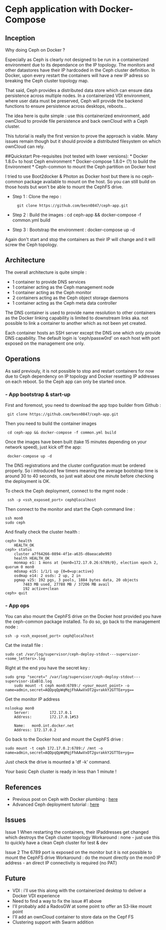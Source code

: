 # Ceph application with Docker-Compose

## Inception
Why doing Ceph on Docker ?

Especially as Ceph is clearly not designed to be run in a containerized environment due to its dependance on the IP topology. The monitors and other datastores have their IP hardcoded in the Ceph cluster definition. In Docker, upon every restart the containers will have a new IP adress so breaking the Ceph cluster topology map. 

That said, Ceph provides a distributed data store which can ensure data persistence across multiple nodes. In a containerized VDI environment, where user data must be preserved, Ceph will provide the backend functions to ensure persistence across desktops, reboots...

The idea here is quite simple : use <ref>this</ref> containerized environment,  add ownCloud to provide file persistence and back ownCloud with a Ceph cluster. 

This tutorial is really the first version to prove the approach is viable. Many issues remain though but it should provide a distributed filesystem on which ownCloud can rely.

##Quickstart
Pre-requisites (not tested with lower versions):
     * Docker 1.8.0+ to host Ceph environment
     * Docker-compose 1.8.0+ (?) to build the Environment 
     * Ceph-common to mount the Ceph partition on Docker host

I tried to use Boot2docker & Photon as Docker host but there is no ceph-common package available to mount on the host. So you can still build on those hosts but won't be able to mount the CephFS drive.

* Step 1 : Clone the repo : 

		git clone https://github.com/besn0847/ceph-app.git

* Step 2 : Build the images : 
		cd ceph-app && docker-compose -f common.yml build

* Step 3 : Bootstrap the environment :
		docker-compose up -d

Again don't start and stop the containers as their IP will change and it will screw the Ceph topology.

## Architecture
The overall architecture is quite simple :

* 1 container to provide DNS services
* 1 container acting as the Ceph management node
* 1 container acting as the Ceph monitor
* 2 containers acting as the Ceph object storage daemons
* 1 container acting as the Ceph meta data controller

The DNS container is used to provide name resolution to other containers as the Docker linking capability is limited to downstream links aka. not possible to link a container to another which as not been yet created.

Each container hosts an SSH server except the DNS one which only provide DNS capability. The default login is 'ceph/passw0rd' on each host with port exposed on the management one only.

## Operations
As said previouly, it is not possible to stop and restart containers for now due to Ceph dependency on IP topology and Docker resetting IP addresses on each reboot. 
So the Ceph app can only be started once.

### - App bootstrap & start-up
First and foremost, you need to download the app topo builder from Github :

     git clone https://github.com/besn0847/ceph-app.git

Then you need to build the container images

     cd ceph-app && docker-compose -f common.yml build

Once the images have been built (take 15 minutes depending on your network speed), just kick off the app:

     docker-compose up -d

The DNS registrations and the cluster configuration must be ordered properly. So i introduced few timers meaning the average bootstrap time is around 30 to 40 seconds, so just wait about one minute before checking the deployment is OK.

To check the Ceph deployment, connect to the mgmt node :

     ssh -p <ssh_exposed_port> ceph@localhost

Then connect to the monitor and start the Ceph command line :
     
	ssh mon0
	sudo ceph

And finally check the cluster health :

	ceph> health
		HEALTH_OK
	ceph> status
		cluster a7f64266-0894-4f1e-a635-d0aeaca0e993
		health HEALTH_OK
		monmap e1: 1 mons at {mon0=172.17.0.26:6789/0}, election epoch 2, quorum 0 mon0
		mdsmap e15: 1/1/1 up {0=0=up:active}
		osdmap e14: 2 osds: 2 up, 2 in
		pgmap v25: 192 pgs, 3 pools, 1884 bytes data, 20 objects
			7483 MB used, 27788 MB / 37206 MB avail
			192 active+clean
	ceph> quit

### - App  ops
You can also mount the CephFS drive on the Docker host provided you have the ceph-common package installed.
To do so, go back to the management node :

	ssh -p <ssh_exposed_port> ceph@localhost

Cat the install file :

	sudo cat /var/log/supervisor/ceph-deploy-stdout---supervisor-<some_letters>.log

Right at the end you have the secret key :

	sudo grep "secret=" /var/log/supervisor/ceph-deploy-stdout---supervisor-iEaBlQ.log
		sudo mount -t ceph mon0:6789:/ <your_mount_point> -o name=admin,secret=AQDpqQpWqMqjFhAAwVxOT2gvrakkY2GTTEe+yg==

Get the monitor IP address

	nslookup mon0
		Server:         172.17.0.1
		Address:        172.17.0.1#53
		
		Name:   mon0.int.docker.net
		Address: 172.17.0.2

Go back to the Docker host and mount the CephFS drive :

	sudo mount -t ceph 172.17.0.2:6789:/ /mnt -o name=admin,secret=AQDpqQpWqMqjFhAAwVxOT2gvrakkY2GTTEe+yg==

Just check the drive is mounted a 'df -k' command.

Your basic Ceph cluster is ready in less than 1 minute !

## References
* Previous post on Ceph with Docker plumbing : [here](http://fbevmware.blogspot.fr/2014/05/software-defined-compute-network-and.html?view=sidebar)
* Advanced Ceph deployment tutorial : [here](http://alanxelsys.com/ceph-howto/)

## Issues
Issue 1 When restarting the containers, their IPaddresses get changed which destroys the Ceph cluster topology
	Workaround : none - just use this to quickly have a clean Ceph cluster for test & dev
     
Issue 2 The 6789 port is exposed on the monitor but it is not possible to mount the CephFS drive
	Workaround : do the mount directly on the mon0 IP address - an direct IP connectivity is required (no PAT)

## Future
* VDI : i'll use this along with the containerized desktop to deliver a Docker VDI experience
* Need to find a way to fix the issue #1 above
* I'll probably add a RadosGW at some point to offer an S3-like mount point
* I'll add an ownCloud container to store data on the Cepf FS
* Clustering support with Swarm addition

     


     
